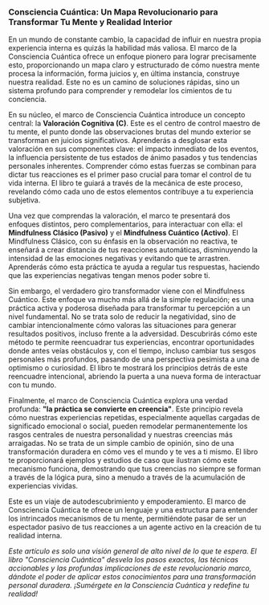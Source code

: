 ### Consciencia Cuántica: Un Mapa Revolucionario para Transformar Tu Mente y Realidad Interior
En un mundo de constante cambio, la capacidad de influir en nuestra propia experiencia interna es quizás la habilidad más valiosa. El marco de la Consciencia Cuántica ofrece un enfoque pionero para lograr precisamente esto, proporcionando un mapa claro y estructurado de cómo nuestra mente procesa la información, forma juicios y, en última instancia, construye nuestra realidad. Este no es un camino de soluciones rápidas, sino un sistema profundo para comprender y remodelar los cimientos de tu conciencia.

En su núcleo, el marco de Consciencia Cuántica introduce un concepto central: la **Valoración Cognitiva (C)**. Este es el centro de control maestro de tu mente, el punto donde las observaciones brutas del mundo exterior se transforman en juicios significativos. Aprenderás a desglosar esta valoración en sus componentes clave: el impacto inmediato de los eventos, la influencia persistente de tus estados de ánimo pasados y tus tendencias personales inherentes. Comprender cómo estas fuerzas se combinan para dictar tus reacciones es el primer paso crucial para tomar el control de tu vida interna. El libro te guiará a través de la mecánica de este proceso, revelando cómo cada uno de estos elementos contribuye a tu experiencia subjetiva.

Una vez que comprendas la valoración, el marco te presentará dos enfoques distintos, pero complementarios, para interactuar con ella: el **Mindfulness Clásico (Pasivo)** y el **Mindfulness Cuántico (Activo)**. El Mindfulness Clásico, con su énfasis en la observación no reactiva, te enseñará a crear distancia de tus reacciones automáticas, disminuyendo la intensidad de las emociones negativas y evitando que te arrastren. Aprenderás cómo esta práctica te ayuda a regular tus respuestas, haciendo que las experiencias negativas tengan menos poder sobre ti.

Sin embargo, el verdadero giro transformador viene con el Mindfulness Cuántico. Este enfoque va mucho más allá de la simple regulación; es una práctica activa y poderosa diseñada para transformar tu percepción a un nivel fundamental. No se trata solo de reducir la negatividad, sino de cambiar intencionalmente cómo valoras las situaciones para generar resultados positivos, incluso frente a la adversidad. Descubrirás cómo este método te permite reencuadrar tus experiencias, encontrar oportunidades donde antes veías obstáculos y, con el tiempo, incluso cambiar tus sesgos personales más profundos, pasando de una perspectiva pesimista a una de optimismo o curiosidad. El libro te mostrará los principios detrás de este reencuadre intencional, abriendo la puerta a una nueva forma de interactuar con tu mundo.

Finalmente, el marco de Consciencia Cuántica explora una verdad profunda: **"la práctica se convierte en creencia"**. Este principio revela cómo nuestras experiencias repetidas, especialmente aquellas cargadas de significado emocional o social, pueden remodelar permanentemente los rasgos centrales de nuestra personalidad y nuestras creencias más arraigadas. No se trata de un simple cambio de opinión, sino de una transformación duradera en cómo ves el mundo y te ves a ti mismo. El libro te proporcionará ejemplos y estudios de caso que ilustran cómo este mecanismo funciona, demostrando que tus creencias no siempre se forman a través de la lógica pura, sino a menudo a través de la acumulación de experiencias vividas.

Este es un viaje de autodescubrimiento y empoderamiento. El marco de Consciencia Cuántica te ofrece un lenguaje y una estructura para entender los intrincados mecanismos de tu mente, permitiéndote pasar de ser un espectador pasivo de tus reacciones a un agente activo en la creación de tu realidad interna.

*Este artículo es solo una visión general de alto nivel de lo que te espera. El libro "Consciencia Cuántica" desvela los pasos exactos, las técnicas accionables y las profundas implicaciones de este revolucionario marco, dándote el poder de aplicar estos conocimientos para una transformación personal duradera. ¡Sumérgete en la Consciencia Cuántica y redefine tu realidad!*